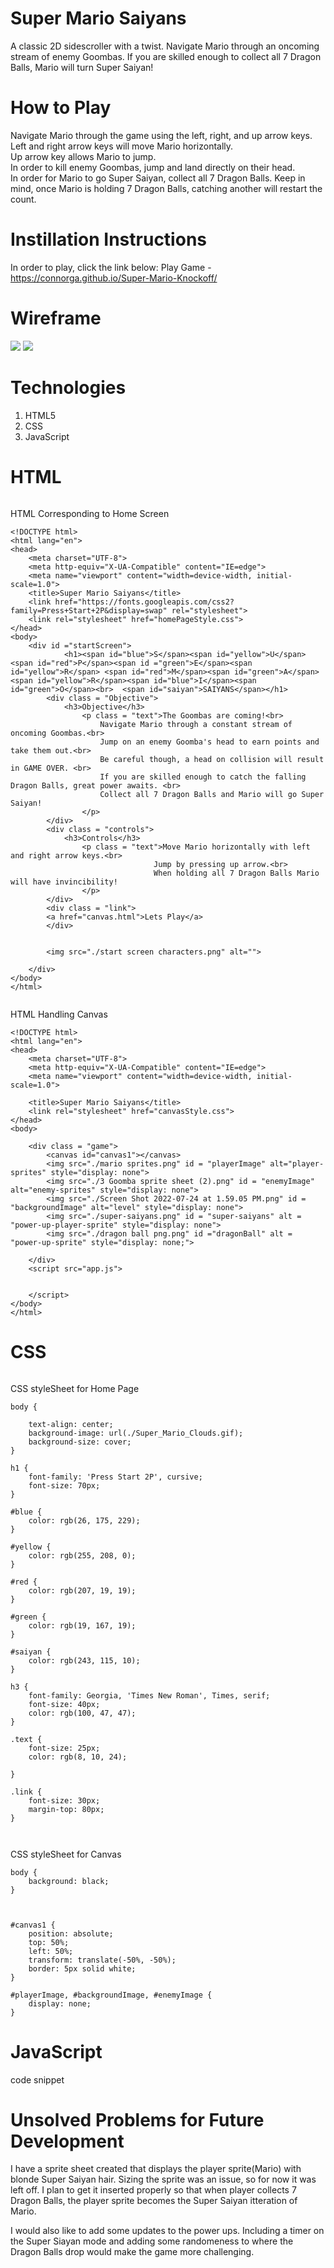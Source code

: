 # Super Mario Saiyans
A classic 2D sidescroller with a twist. Navigate Mario through an oncoming stream of enemy Goombas. If you are skilled enough to collect all 7 Dragon Balls, Mario will turn Super Saiyan!

# How to Play
Navigate Mario through the game using the left, right, and up arrow keys.<br> 
Left and right arrow keys will move Mario horizontally.<br>
Up arrow key allows Mario to jump.<br>
In order to kill enemy Goombas, jump and land directly on their head.<br>
In order for Mario to go Super Saiyan, collect all 7 Dragon Balls. Keep in mind, once Mario is holding 7 Dragon Balls, catching another will restart the count.

# Instillation Instructions
In order to play, click the link below:
Play Game - https://connorga.github.io/Super-Mario-Knockoff/

# Wireframe 
![](./images/Mario-Knockoff-Page-1%20(2).jpg)
![](./images/Mario-Knockoff-Page-2%20(1).jpg)






# Technologies
1. HTML5
2. CSS
3. JavaScript

# HTML
```
```
HTML Corresponding to Home Screen
```
<!DOCTYPE html>
<html lang="en">
<head>
    <meta charset="UTF-8">
    <meta http-equiv="X-UA-Compatible" content="IE=edge">
    <meta name="viewport" content="width=device-width, initial-scale=1.0">
    <title>Super Mario Saiyans</title>
    <link href="https://fonts.googleapis.com/css2?family=Press+Start+2P&display=swap" rel="stylesheet">
    <link rel="stylesheet" href="homePageStyle.css">
</head>
<body>
    <div id ="startScreen">
            <h1><span id="blue">S</span><span id="yellow">U</span><span id="red">P</span><span id ="green">E</span><span id="yellow">R</span> <span id="red">M</span><span id="green">A</span><span id="yellow">R</span><span id="blue">I</span><span id="green">O</span><br>  <span id="saiyan">SAIYANS</span></h1>
        <div class = "Objective">
            <h3>Objective</h3>
                <p class = "text">The Goombas are coming!<br>
                    Navigate Mario through a constant stream of oncoming Goombas.<br>
                    Jump on an enemy Goomba's head to earn points and take them out.<br>
                    Be careful though, a head on collision will result in GAME OVER. <br>
                    If you are skilled enough to catch the falling Dragon Balls, great power awaits. <br>
                    Collect all 7 Dragon Balls and Mario will go Super Saiyan!
                </p>
        </div>
        <div class = "controls">
            <h3>Controls</h3>
                <p class = "text">Move Mario horizontally with left and right arrow keys.<br> 
                                Jump by pressing up arrow.<br>
                                When holding all 7 Dragon Balls Mario will have invincibility!
                </p>
        </div>
        <div class = "link">
        <a href="canvas.html">Lets Play</a>
        </div>

        
        <img src="./start screen characters.png" alt="">
        
    </div>
</body>
</html>

```

```
```
HTML Handling Canvas
```
<!DOCTYPE html>
<html lang="en">
<head>
    <meta charset="UTF-8">
    <meta http-equiv="X-UA-Compatible" content="IE=edge">
    <meta name="viewport" content="width=device-width, initial-scale=1.0">
  
    <title>Super Mario Saiyans</title>
    <link rel="stylesheet" href="canvasStyle.css">
</head>
<body>
    
    <div class = "game">
        <canvas id="canvas1"></canvas>
        <img src="./mario sprites.png" id = "playerImage" alt="player-sprites" style="display: none">
        <img src="./3 Goomba sprite sheet (2).png" id = "enemyImage" alt="enemy-sprites" style="display: none">
        <img src="./Screen Shot 2022-07-24 at 1.59.05 PM.png" id = "backgroundImage" alt="level" style="display: none">
        <img src="./super-saiyans.png" id = "super-saiyans" alt = "power-up-player-sprite" style="display: none">
        <img src="./dragon ball png.png" id ="dragonBall" alt = "power-up-sprite" style="display: none;">
        
    </div>
    <script src="app.js">


    </script>
</body>
</html>

```

# CSS
```
```
CSS styleSheet for Home Page
```
body {
    
    text-align: center;
    background-image: url(./Super_Mario_Clouds.gif);
    background-size: cover;
}

h1 {
    font-family: 'Press Start 2P', cursive;
    font-size: 70px;
}
     
#blue {
    color: rgb(26, 175, 229);
}

#yellow {
    color: rgb(255, 208, 0);
}

#red {
    color: rgb(207, 19, 19);
}

#green {
    color: rgb(19, 167, 19);
}

#saiyan {
    color: rgb(243, 115, 10);
}

h3 {
    font-family: Georgia, 'Times New Roman', Times, serif;
    font-size: 40px;
    color: rgb(100, 47, 47);
}

.text {
    font-size: 25px;
    color: rgb(8, 10, 24);

}

.link {
    font-size: 30px;
    margin-top: 80px;
}


```

```
```
CSS styleSheet for Canvas
```
body {
    background: black;
}

   
   
#canvas1 {
    position: absolute;
    top: 50%;
    left: 50%;
    transform: translate(-50%, -50%);
    border: 5px solid white;
}

#playerImage, #backgroundImage, #enemyImage {     
    display: none;                                 
}
```


# JavaScript
code snippet

# Unsolved Problems for Future Development
I have a sprite sheet created that displays the player sprite(Mario) with blonde Super Saiyan hair. Sizing the sprite was an issue, so for now it was left off. I plan to get it inserted properly so that when player collects 7 Dragon Balls, the player sprite becomes the Super Saiyan itteration of Mario.

I would also like to add some updates to the power ups. Including a timer on the Super Siayan mode and adding some randomeness to where the Dragon Balls drop would make the game more challenging.